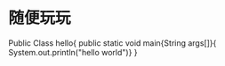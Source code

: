 # 随便玩玩
Public Class hello{
  public static void main{String args[]}{
        System.out.println("hello world")}
}
